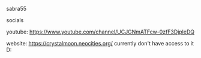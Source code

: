 sabra55

socials

youtube: https://www.youtube.com/channel/UCJGNmATFcw-0zfF3DjpleDQ

website: https://crystalmoon.neocities.org/ currently don't have access to it D:
